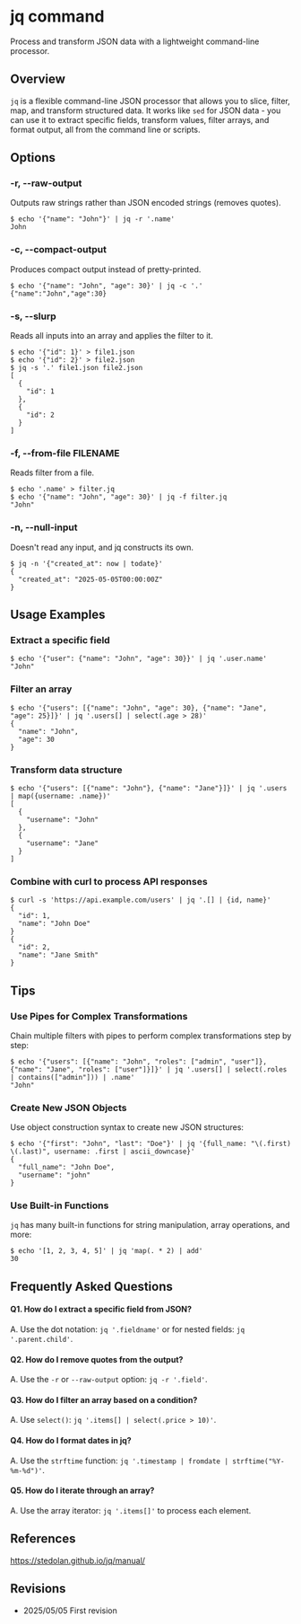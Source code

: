 # jq command

Process and transform JSON data with a lightweight command-line processor.

## Overview

`jq` is a flexible command-line JSON processor that allows you to slice, filter, map, and transform structured data. It works like `sed` for JSON data - you can use it to extract specific fields, transform values, filter arrays, and format output, all from the command line or scripts.

## Options

### **-r, --raw-output**

Outputs raw strings rather than JSON encoded strings (removes quotes).

```console
$ echo '{"name": "John"}' | jq -r '.name'
John
```

### **-c, --compact-output**

Produces compact output instead of pretty-printed.

```console
$ echo '{"name": "John", "age": 30}' | jq -c '.'
{"name":"John","age":30}
```

### **-s, --slurp**

Reads all inputs into an array and applies the filter to it.

```console
$ echo '{"id": 1}' > file1.json
$ echo '{"id": 2}' > file2.json
$ jq -s '.' file1.json file2.json
[
  {
    "id": 1
  },
  {
    "id": 2
  }
]
```

### **-f, --from-file FILENAME**

Reads filter from a file.

```console
$ echo '.name' > filter.jq
$ echo '{"name": "John", "age": 30}' | jq -f filter.jq
"John"
```

### **-n, --null-input**

Doesn't read any input, and jq constructs its own.

```console
$ jq -n '{"created_at": now | todate}'
{
  "created_at": "2025-05-05T00:00:00Z"
}
```

## Usage Examples

### Extract a specific field

```console
$ echo '{"user": {"name": "John", "age": 30}}' | jq '.user.name'
"John"
```

### Filter an array

```console
$ echo '{"users": [{"name": "John", "age": 30}, {"name": "Jane", "age": 25}]}' | jq '.users[] | select(.age > 28)'
{
  "name": "John",
  "age": 30
}
```

### Transform data structure

```console
$ echo '{"users": [{"name": "John"}, {"name": "Jane"}]}' | jq '.users | map({username: .name})'
[
  {
    "username": "John"
  },
  {
    "username": "Jane"
  }
]
```

### Combine with curl to process API responses

```console
$ curl -s 'https://api.example.com/users' | jq '.[] | {id, name}'
{
  "id": 1,
  "name": "John Doe"
}
{
  "id": 2,
  "name": "Jane Smith"
}
```

## Tips

### Use Pipes for Complex Transformations

Chain multiple filters with pipes to perform complex transformations step by step:

```console
$ echo '{"users": [{"name": "John", "roles": ["admin", "user"]}, {"name": "Jane", "roles": ["user"]}]}' | jq '.users[] | select(.roles | contains(["admin"])) | .name'
"John"
```

### Create New JSON Objects

Use object construction syntax to create new JSON structures:

```console
$ echo '{"first": "John", "last": "Doe"}' | jq '{full_name: "\(.first) \(.last)", username: .first | ascii_downcase}'
{
  "full_name": "John Doe",
  "username": "john"
}
```

### Use Built-in Functions

`jq` has many built-in functions for string manipulation, array operations, and more:

```console
$ echo '[1, 2, 3, 4, 5]' | jq 'map(. * 2) | add'
30
```

## Frequently Asked Questions

#### Q1. How do I extract a specific field from JSON?
A. Use the dot notation: `jq '.fieldname'` or for nested fields: `jq '.parent.child'`.

#### Q2. How do I remove quotes from the output?
A. Use the `-r` or `--raw-output` option: `jq -r '.field'`.

#### Q3. How do I filter an array based on a condition?
A. Use `select()`: `jq '.items[] | select(.price > 10)'`.

#### Q4. How do I format dates in jq?
A. Use the `strftime` function: `jq '.timestamp | fromdate | strftime("%Y-%m-%d")'`.

#### Q5. How do I iterate through an array?
A. Use the array iterator: `jq '.items[]'` to process each element.

## References

https://stedolan.github.io/jq/manual/

## Revisions

- 2025/05/05 First revision